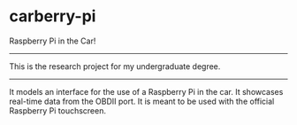 # carberry-pi
Raspberry Pi in the Car!

<hr>
This is the research project for my undergraduate degree.

<hr>
It models an interface for the use of a Raspberry Pi in the car.  It showcases real-time data from the OBDII port.
It is meant to be used with the official Raspberry Pi touchscreen.

